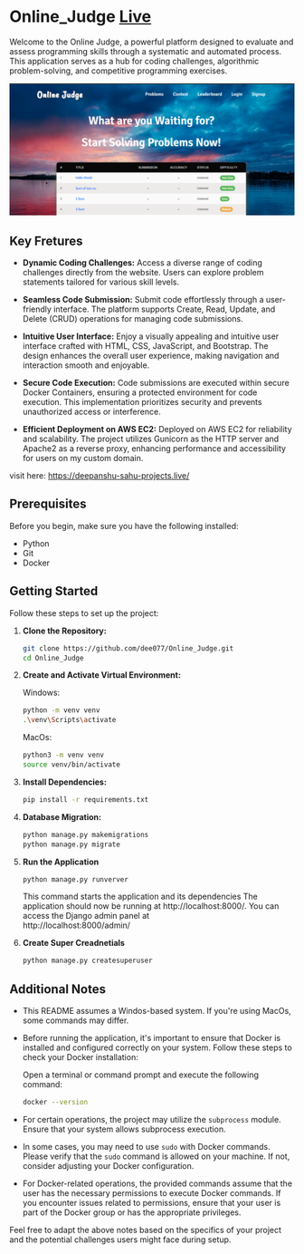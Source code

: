 # Online_Judge [Live](https://deepanshu-sahu-projects.live/)

Welcome to the Online Judge, a powerful platform designed to evaluate and assess programming skills through a systematic and automated process. This application serves as a hub for coding challenges, algorithmic problem-solving, and competitive programming exercises.

![Thumbnail](static/Images/thumbnail.png)

## Key Fretures

- **Dynamic Coding Challenges:** Access a diverse range of coding challenges directly from the website. Users can explore problem statements tailored for various skill levels.

- **Seamless Code Submission:** Submit code effortlessly through a user-friendly interface. The platform supports Create, Read, Update, and Delete (CRUD) operations for managing code submissions.

- **Intuitive User Interface:** Enjoy a visually appealing and intuitive user interface crafted with HTML, CSS, JavaScript, and Bootstrap. The design enhances the overall user experience, making navigation and interaction smooth and enjoyable.

- **Secure Code Execution:** Code submissions are executed within secure Docker Containers, ensuring a protected environment for code execution. This implementation prioritizes security and prevents unauthorized access or interference.

- **Efficient Deployment on AWS EC2:** Deployed on AWS EC2 for reliability and scalability. The project utilizes Gunicorn as the HTTP server and Apache2 as a reverse proxy, enhancing performance and accessibility for users on my custom domain.

visit here: https://deepanshu-sahu-projects.live/

## Prerequisites

Before you begin, make sure you have the following installed:

- Python
- Git
- Docker

## Getting Started

Follow these steps to set up the project:

1. **Clone the Repository:**

   ```bash
   git clone https://github.com/dee077/Online_Judge.git
   cd Online_Judge
   ```

2. **Create and Activate Virtual Environment:**

    Windows:
    ```bash
    python -m venv venv
    .\venv\Scripts\activate
    ```

    MacOs:  
    ```bash
    python3 -m venv venv
    source venv/bin/activate  
    ```

3. **Install Dependencies:**
    
    ```bash
    pip install -r requirements.txt
    ```

5. **Database Migration:**
    
    ```bash
    python manage.py makemigrations
    python manage.py migrate
    ```

6. **Run the Application**

    ```bash
    python manage.py runverver
    ```
    This command starts the application and its dependencies
    The application should now be running at http://localhost:8000/. You can access the Django admin panel at    
    http://localhost:8000/admin/

7. **Create Super Creadnetials**
    
    ```bash
    python manage.py createsuperuser
    ```

## Additional Notes

- This README assumes a Windos-based system. If you're using MacOs, some commands may differ.

- Before running the application, it's important to ensure that Docker is installed and configured correctly on 
  your system. Follow these steps to check your Docker installation:

  Open a terminal or command prompt and execute the following command:

    ```bash
    docker --version
    ```

- For certain operations, the project may utilize the `subprocess` module. Ensure that your system allows subprocess execution.

- In some cases, you may need to use `sudo` with Docker commands. Please verify that the `sudo` command is allowed on your machine. If not, consider adjusting your Docker configuration.

- For Docker-related operations, the provided commands assume that the user has the necessary permissions to execute Docker commands. If you encounter issues related to permissions, ensure that your user is part of the Docker group or has the appropriate privileges.

Feel free to adapt the above notes based on the specifics of your project and the potential challenges users might face during setup.